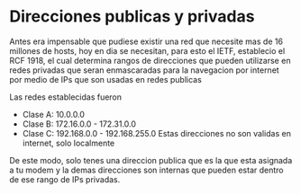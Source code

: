 # Direcciones publicas y privadas

Antes era impensable que pudiese existir una red que necesite mas de 16 millones de hosts, hoy en dia se necesitan, para esto el IETF, establecio el RCF 1918, el cual determina rangos de direcciones que pueden utilizarse en redes privadas que seran enmascaradas para la navegacion por internet por medio de IPs que son usadas en redes publicas 

Las redes establecidas fueron
- Clase A: 10.0.0.0
- Clase B: 172.16.0.0 - 172.31.0.0
- Clase C: 192.168.0.0 - 192.168.255.0
Estas direcciones no son validas en internet, solo localmente

De este modo, solo tenes una direccion publica que es la que esta asignada a tu modem y la demas direcciones son internas que pueden estar dentro de ese rango de IPs privadas.
